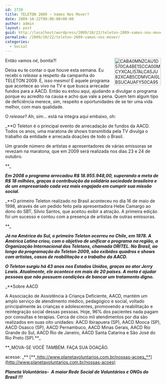 ```yaml
---
id: 2720
title: TELETON 2009 – Vamos Nos Mover?
date: 2009-10-22T00:00:00+00:00
author: admin
layout: post
guid: http://localhost/wordpress/2009/10/22/teleton-2009-vamos-nos-mover/
permalink: /2009/10/22/teleton-2009-vamos-nos-mover/
categories:
  - Social
---
```

[<img style="display: inline; margin-left: 0; margin-right: 0; border-width: 0;" title="CABA0MNZCAU1D570CA4BE1SCCA00MCYXCALI57ALCA5JU82XCAB5CDMVCAI0LBSUCAUAFY50CA95PZRFCAPTUQRDCA147OCXCA235UETCALDZ10ACAHCU3GYCAQE4069CANG30CZCAD1DG1TCADF27LXCAP6AK46" src="http://www.trololodemulher.com.br/blog/wp-content/uploads/2009/10/caba0mnzcau1d570ca4be1scca00mcyxcali57alca5ju82xcab5cdmvcai0lbsucauafy50ca95pzrfcaptuqrdca147ocx1.jpg" border="0" alt="CABA0MNZCAU1D570CA4BE1SCCA00MCYXCALI57ALCA5JU82XCAB5CDMVCAI0LBSUCAUAFY50CA95PZRFCAPTUQRDCA147OCXCA235UETCALDZ10ACAHCU3GYCAQE4069CANG30CZCAD1DG1TCADF27LXCAP6AK46" width="150" height="89" align="right" />](http://www.trololodemulher.com.br/blog/wp-content/uploads/2009/10/caba0mnzcau1d570ca4be1scca00mcyxcali57alca5ju82xcab5cdmvcai0lbsucauafy50ca95pzrfcaptuqrdca147ocx.jpg) Então vamos _né_, bonita?!

Deixa eu te contar o que houve esta semana. Eu recebi o _release_ a respeito da campanha do TELETON 2009. É, isso mesmo! É aquele programa que acontece ao vivo na TV e que busca arrecadar fundos para a AACD. Então eu estou aqui, ajudando a divulgar o programa porque eu acredito na causa e acho que vale a pena. Quem tem algum tipo de deficiência merece, sim, respeito e oportunidades de se ter uma vida melhor, com mais qualidade.

O _release_? Ah, sim… está na íntegra aqui embaixo, oh:

_**O Teleton é o principal evento de arrecadação de fundos da AACD. Todos os anos, uma maratona de shows transmitida pela TV divulga o trabalho da entidade e arrecada doações de todo o Brasil.
  
Um grande número de artistas e apresentadores de várias emissoras se revezam na maratona, que em 2009 será realizada nos dias 23 e 24 de outubro.
  
**_ 

_**Em 2008 o programa arrecadou R$ 18.955.948,00, superando a meta de R$ 18 milhões, graças à contribuição da solidária sociedade brasileira e de um empresariado cada vez mais engajado em cumprir sua missão social.**_

_**O primeiro Teleton realizado no Brasil aconteceu no dia 16 de maio de 1998, através de um pedido feito pela apresentadora Hebe Camargo ao dono do SBT, Sílvio Santos, que aceitou exibir a atração. A primeira edição foi um sucesso e contou com a presença de artistas de outras emissoras.
  
**_ 

_**Já na América do Sul, o primeiro Teleton ocorreu no Chile, em 1978. A América Latina criou, com o objetivo de unificar o programa na região, a Organização Internacional dos Teletons, chamada ORITEL. No Brasil, ao longo da programação do Teleton 2009, são exibidos quadros e shows com artistas, casos de reabilitação e o trabalho da AACD.**_

_**O Teleton surgiu há 43 anos nos Estados Unidos, graças ao ator Jerry Lewis. Atualmente, ele acontece em mais de 20 países. A meta é ajudar pessoas que não possuem condições de bancar um tratamento digno.**_

_**Sobre AACD
  
A Associação de Assistência à Criança Deficiente, AACD, mantém um amplo serviço de atendimento médico, pedagógico e social, voltado principalmente às crianças e adolescentes, promovendo a reabilitação e reintegração social dessas pessoas. Hoje, 96% dos pacientes nada pagam por consultas e terapias. Cerca de cinco mil atendimentos por dia são realizados em suas oito unidades: AACD Ibirapuera (SP), AACD Mooca (SP), AACD Osasco (SP), AACD Pernambuco, AACD Minas Gerais, AACD Rio Grande do Sul, AACD Rio de Janeiro, AACD Santa Catarina e São José do Rio Preto (SP).**_

**_MOVA-SE VOCÊ TAMBÉM. FAÇA SUA DOAÇÃO.
  
acesse: _** [**_http://www.planetavoluntarios.com.br/nossas-acoes_**](http://www.planetavoluntarios.com.br/nossas-acoes)
  
**_Planeta Voluntários-  A maior Rede Social de Voluntários e ONGs do Brasil !!!_**